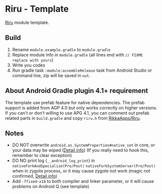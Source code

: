 # Riru - Template

[Riru](https://github.com/RikkaApps/Riru) module template.

## Build

1. Rename `module.example.gradle` to `module.gradle`
2. Replace module info in `module.gradle` (all lines end with `// FIXME replace with yours`)
3. Write you codes
4. Run gradle task `:module:assembleRelease` task from Android Studio or command line, zip will be saved in `out`.

## About Android Gradle plugin 4.1+ requirement

The template use prefab feature for native dependencies. The prefab support is added from AGP 4.0 but only works correctly on higher versions.
If you can't or don't willing to use APG 4.1, you can comment out prefab related parts in `build.gradle` and copy `riru.h` from [RikkaApps/Riru](https://github.com/RikkaApps/Riru/blob/master/module/src/main/cpp/include/riru.h).

## Notes

* DO NOT overwrite `android.os.SystemProperties#native_set` in core, or your data may be wiped
  ([Detail info](https://github.com/RikkaApps/Riru/blob/v7/riru-core/jni/main/jni_native_method.cpp#L162-L176))
  (If you really need to hook this, remember to clear exception)
* DO NO print log (`__android_log_print`) in `nativeForkAndSpecialize(Pre/Post)` `nativeForkSystemServer(Pre/Post)` when in zygote process, or it may cause zygote not work
  (magic not confirmed, [Detail info](https://github.com/RikkaApps/Riru/blob/77adfd6a4a6a81bfd20569c910bc4854f2f84f5e/riru-core/jni/main/jni_native_method.cpp#L55-L66))
* Add `-ffixed-x18` to both compiler and linker parameter, or it will cause problems on Android Q (see template)